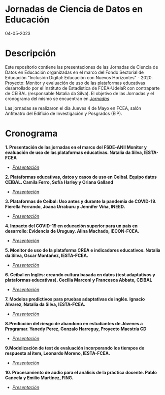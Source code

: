 Jornadas de Ciencia de Datos en Educación
======================
04-05-2023


Descripción
============

Este repositorio contiene las presentaciones de las Jornadas de Ciencia de Datos en Educación organizadas en el marco del Fondo Sectorial de Educación "Inclusión Digital: Educación con Nuevos Horizontes" - 2020. Proyecto: Monitor y evaluación de uso de las plataformas educativas desarrollado por el Instituto de Estadística de FCEA-UdelaR con contraparte de CEIBAL (responsable Natalia da Silva).
El objetivo de las Jornadas y el cronograma del mismo se encuentran en [*Jornadas*](https://github.com/natydasilva/Jornadas_CDEduc23/tree/master/Jornadas.pdf)

Las jornadas se realizaron el día Jueves 4 de Mayo en FCEA, salón Anfiteatro del Edificio de Investigación y Posgrados (EIP).


Cronograma
============
  

**1. Presentación de las jornadas en el marco del FSDE-ANII Monitor y evaluación de uso de las plataformas educativas. Natalia da Silva, IESTA-FCEA**

+ [*Presentación*](https://github.com/natydasilva/Jornadas_CDEduc23/tree/master/Presentaciones/1.Presentacion_jornadas.pdf)

**2. Plataformas educativas, datos y casos de uso en Ceibal. Equipo datos CEIBAL.  Camila Ferro, Sofía Harley y Oriana Galland**

+ [*Presentación*](https://github.com/natydasilva/Jornadas_CDEduc23/tree/master/Presentaciones/1.Equipo_Datos_CEIBAL.pdf)

**3. Plataformas de Ceibal: Uso antes y durante la pandemia de COVID-19. Fierella Ferrando, Joana Urraburu y Jennifer Viña, INEED.**

+ [*Presentación*](https://github.com/natydasilva/Jornadas_CDEduc23/tree/master/Presentaciones/3.Plataformas_INEED.pdf)

**4. Impacto del COVID-19 en educación superior para un país en desarrollo: Evidencia de Uruguay. Alina Machado, IECON-FCEA.**

+ [*Presentación*](https://github.com/natydasilva/Jornadas_CDEduc23/tree/master/Presentaciones/4.Alina.pdf)


**5. Monitor de uso de la plataforma CREA e indicadores educativos. Natalia da Silva, Oscar Montañez, IESTA-FCEA.**

+ [*Presentación*](https://github.com/natydasilva/Jornadas_CDEduc23/tree/master/Presentaciones/5.presentacion_monitor.pdf)

**6. Ceibal en Inglés: creando cultura basada en datos (test adaptativos y plataformas educativas). Cecilia Marconi y Francesca Abbate, CEIBAL**

+ [*Presentación*](https://github.com/natydasilva/Jornadas_CDEduc23/tree/master/Presentaciones/6.CEI-Marconi-Abbate.pdf)

**7. Modelos predictivos para pruebas adaptativas de inglés. Ignacio Alvarez, Natalia da Silva, IESTA-FCEA.**

+ [*Presentación*](https://github.com/natydasilva/Jornadas_CDEduc23/tree/master/Presentaciones/7.Alvarez.pdf)

**8.Predicción del riesgo de abandono en estudiantes de Jóvenes a Programar. Yanedy Perez, Gonzalo  Harreguy, Proyecto Maestría CD**

+ [*Presentación*](https://github.com/natydasilva/Jornadas_CDEduc23/tree/master/Presentaciones/8.Yanedy.pptx)

**9.Modelización de test de evaluación incorporando los tiempos de respuesta al ítem, Leonardo Moreno, IESTA-FCEA.**

+ [*Presentación*](https://github.com/natydasilva/Jornadas_CDEduc23/tree/master/Presentaciones/9.Leo.pdf)


**10. Procesamiento de audio para el análisis de la práctica docente. Pablo Cancela y Emilio Martínez, FING.**

+ [*Presentación*](https://github.com/natydasilva/Jornadas_CDEduc23/tree/master/Presentaciones/10.Cancela_Martinez.pdf)




